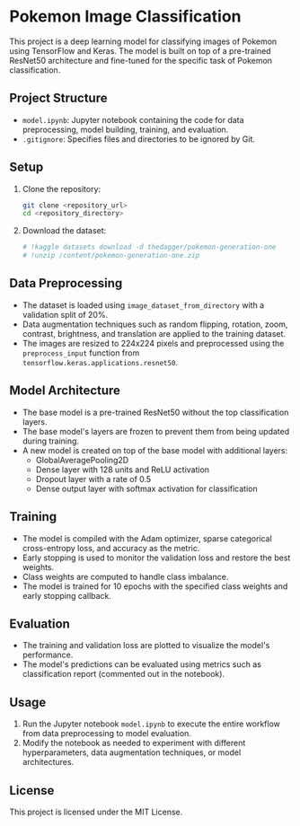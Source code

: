 # Pokemon Image Classification

This project is a deep learning model for classifying images of Pokemon using TensorFlow and Keras. The model is built on top of a pre-trained ResNet50 architecture and fine-tuned for the specific task of Pokemon classification.

## Project Structure

- `model.ipynb`: Jupyter notebook containing the code for data preprocessing, model building, training, and evaluation.
- `.gitignore`: Specifies files and directories to be ignored by Git.

## Setup

1. Clone the repository:
    ```sh
    git clone <repository_url>
    cd <repository_directory>
    ```

2. Download the dataset:
    ```sh
    # !kaggle datasets download -d thedagger/pokemon-generation-one
    # !unzip /content/pokemon-generation-one.zip
    ```

## Data Preprocessing

- The dataset is loaded using `image_dataset_from_directory` with a validation split of 20%.
- Data augmentation techniques such as random flipping, rotation, zoom, contrast, brightness, and translation are applied to the training dataset.
- The images are resized to 224x224 pixels and preprocessed using the `preprocess_input` function from `tensorflow.keras.applications.resnet50`.

## Model Architecture

- The base model is a pre-trained ResNet50 without the top classification layers.
- The base model's layers are frozen to prevent them from being updated during training.
- A new model is created on top of the base model with additional layers:
    - GlobalAveragePooling2D
    - Dense layer with 128 units and ReLU activation
    - Dropout layer with a rate of 0.5
    - Dense output layer with softmax activation for classification

## Training

- The model is compiled with the Adam optimizer, sparse categorical cross-entropy loss, and accuracy as the metric.
- Early stopping is used to monitor the validation loss and restore the best weights.
- Class weights are computed to handle class imbalance.
- The model is trained for 10 epochs with the specified class weights and early stopping callback.

## Evaluation

- The training and validation loss are plotted to visualize the model's performance.
- The model's predictions can be evaluated using metrics such as classification report (commented out in the notebook).

## Usage

1. Run the Jupyter notebook `model.ipynb` to execute the entire workflow from data preprocessing to model evaluation.
2. Modify the notebook as needed to experiment with different hyperparameters, data augmentation techniques, or model architectures.

## License

This project is licensed under the MIT License.